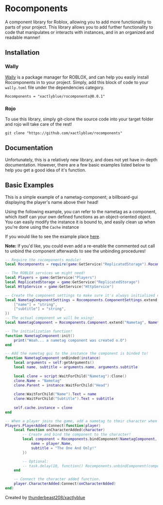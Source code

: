 # Rocomponents
A component library for Roblox, allowing you to add more functionality to parts of your project.
This library allows you to add further functionality to code that manipulates or interacts with
instances, and in an organized and readable manner!

## Installation
### Wally
[Wally](https://github.com/UpliftGames/wally) is a package manager for ROBLOX, and can help you
easily install Rocomponents in to your project. Simply, add this block of code to your ``wally.toml`` file
under the dependencies category.

```
Rocomponents = "xactlyblue/rocomponents@0.0.1"
```

### Rojo
To use this library, simply git-clone the source code into your target folder
and rojo will take care of the rest!

``git clone "https://github.com/xactlyblue/rocomponents"``

## Documentation
Unfortunately, this is a relatively new library, and does not yet have in-depth documentation.
However, there are a few basic examples listed below to help you get a good idea of it's function. 

## Basic Examples
This is a simple example of a nametag-component; a billboard-gui displaying the player's name above their head!

Using the following example, you can refer to the nametag as a component, which itself can your own defined
functions as an object-oriented object. You can easily modify the instance it is bound to, and easily clean
up when you're done using the ``Cache`` instance 

If you would like to see the example place [here](https://www.roblox.com/games/9611485319/Rocomponents-Example).

**Note:** If you'd like, you could even add a re-enable the commented out call to unbind the component afterwards to see the unbinding procedures!

```lua
-- Require the rocomponents module!
local Rocomponents = require(game:GetService("ReplicatedStorage").Rocomponents)

-- The ROBLOX services we might need!
local Players = game:GetService("Players")
local ReplicatedStorage = game:GetService("ReplicatedStorage")
local HttpService = game:GetService("HttpService")

-- Create the component settings to make sure it's always initialized correctly!
local NametagComponentSettings = Rocomponents.ComponentSettings.extend({
	["name"] = "string",
	["subtitle"] = "string",
})
-- The actual component we will be using!
local NametagComponent = Rocomponents.Component.extend("Nametag", NametagComponentSettings)

-- The initialization function!
function NametagComponent:init()
	print("Woah... a nametag component was created o.O")
end

-- Add the nametag gui to the instance the component is binded to!
function NametagComponent:onBinded(instance)
	local arguments = self:getArguments()
	local name, subtitle = arguments.name, arguments.subtitle
	
	local clone = script:WaitForChild("Nametag"):Clone()
	clone.Name = "Nametag"
	clone.Parent = instance:WaitForChild("Head")
	
	clone:WaitForChild("Name").Text = name
	clone:WaitForChild("Subtitle").Text = subtitle
	
	self.cache.instance = clone
end

-- When a player joins the game, add a nametag to their character when it loads!
Players.PlayerAdded:Connect(function(player)
	local function onCharacterAdded(character)
		-- Create and bind the component to the character!
		local component = Rocomponents.bindComponent(NametagComponent, character, {
			name = player.Name,
			subtitle = "The One And Only!"
		})

		-- Optional:
		-- task.delay(10, function() Rocomponents.unbindComponent(component) end)
	end

	-- Connect the character added function.
	player.CharacterAdded:Connect(onCharacterAdded)
end)
```

Created by [thunderbeast208/xactlyblue](https://www.roblox.com/users/106984434/profile)
